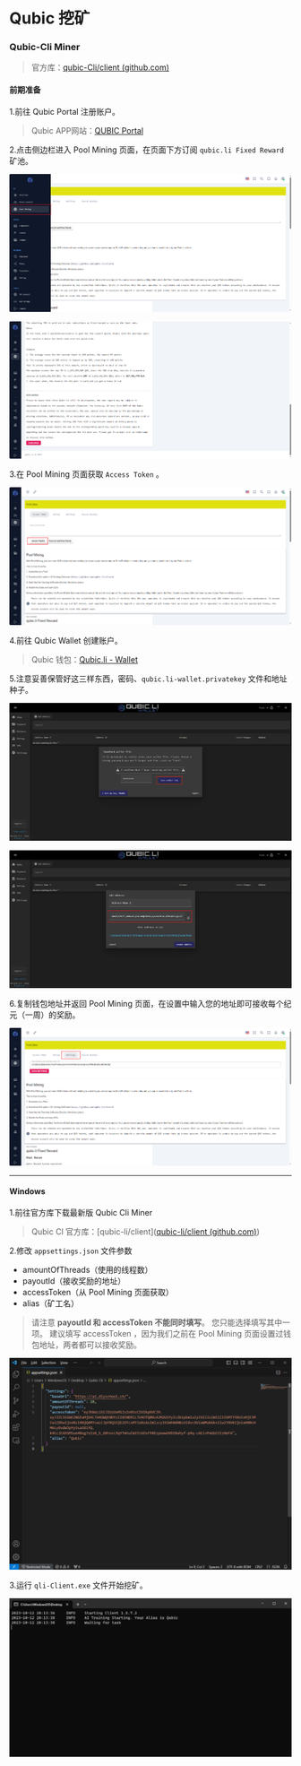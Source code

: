 # Qubic 挖矿

### Qubic-Cli Miner

> 官方库：[qubic-Cli/client (github.com)](https://github.com/qubic-li/client)

#### 前期准备

1.前往 Qubic Portal 注册账户。

> Qubic APP网站：[QUBIC Portal](https://app.qubic.li/sign-up)

2.点击侧边栏进入 Pool Mining 页面，在页面下方订阅 `qubic.li Fixed Reward` 矿池。

![15.png](https://github.com/XARKUR/Qubic/blob/main/img/15.png?raw=true)

![16.png](https://github.com/XARKUR/Qubic/blob/main/img/16.png?raw=true)



3.在 Pool Mining 页面获取 `Access Token` 。

![17.png](https://github.com/XARKUR/Qubic/blob/main/img/17.png?raw=true)



4.前往 Qubic Wallet 创建账户。

> Qubic 钱包：[Qubic.li - Wallet](https://wallet.qubic.li/)



5.注意妥善保管好这三样东西，密码、`qubic.li-wallet.privatekey` 文件和地址种子。

![18.png](https://github.com/XARKUR/Qubic/blob/main/img/18.png?raw=true)

![19.png](https://github.com/XARKUR/Qubic/blob/main/img/19.png?raw=true)



6.复制钱包地址并返回 Pool Mining 页面，在设置中输入您的地址即可接收每个纪元（一周）的奖励。

![20.png](https://github.com/XARKUR/Qubic/blob/main/img/20.png?raw=true)



***

#### Windows

1.前往官方库下载最新版 Qubic Cli Miner

> Qubic Cl 官方库：[qubic-li/client]([qubic-li/client (github.com)](https://github.com/qubic-li/client#download))



2.修改 `appsettings.json` 文件参数

- amountOfThreads（使用的线程数）
- payoutId（接收奖励的地址）
- accessToken（从 Pool Mining 页面获取）
- alias（矿工名）

> 请注意 **payoutId 和 accessToken 不能同时填写**。 您只能选择填写其中一项。 建议填写 accessToken ，因为我们之前在 Pool Mining 页面设置过钱包地址，两者都可以接收奖励。

![21.png](https://github.com/XARKUR/Qubic/blob/main/img/21.png?raw=true)



3.运行 `qli-Client.exe` 文件开始挖矿。

![22.png](https://github.com/XARKUR/Qubic/blob/main/img/22.png?raw=true)
